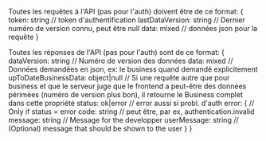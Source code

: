 Toutes les requêtes à l'API (pas pour l'auth) doivent être de ce format:
{
	token: string // token d'authentification
	lastDataVersion: string // Dernier numéro de version connu, peut être null
	data: mixed // données json pour la requête
}

Toutes les réponses de l'API (pas pour l'auth) sont de ce format:
{
	dataVersion: string // Numéro de version des données
	data: mixed // Données demandées en json, ex: le business quand demandé explicitement
	upToDateBusinessData: object|null // Si une requête autre que pour business et que le serveur juge que le frontend a peut-être des données périmées (numéro de version plus bon), il retourne le Business complet dans cette propriété
	status: ok|error // error aussi si probl. d'auth
	error: { // Only if status = error
		code: string // peut être, par ex, authentication.invalid
		message: string // Message for the developper
		userMessage: string // (Optional) message that should be shown to the user
	}
}
